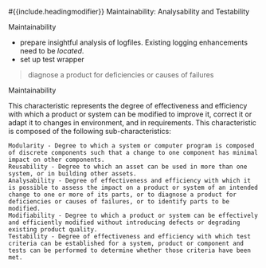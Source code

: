
#{{include.headingmodifier}} Maintainability: Analysability and Testability




Maintainability 
  - prepare insightful analysis of logfiles. Existing logging enhancements need to be _located_.
  - set up test wrapper

> diagnose a product for deficiencies or causes of failures


Maintainability

This characteristic represents the degree of effectiveness and efficiency with which a product or system can be modified to improve it, correct it or adapt it to changes in environment, and in requirements. This characteristic is composed of the following sub-characteristics:

    Modularity - Degree to which a system or computer program is composed of discrete components such that a change to one component has minimal impact on other components.
    Reusability - Degree to which an asset can be used in more than one system, or in building other assets.
    Analysability - Degree of effectiveness and efficiency with which it is possible to assess the impact on a product or system of an intended change to one or more of its parts, or to diagnose a product for deficiencies or causes of failures, or to identify parts to be modified.
    Modifiability - Degree to which a product or system can be effectively and efficiently modified without introducing defects or degrading existing product quality.
    Testability - Degree of effectiveness and efficiency with which test criteria can be established for a system, product or component and tests can be performed to determine whether those criteria have been met.

